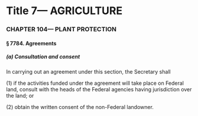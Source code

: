 
# Title 7— AGRICULTURE
### CHAPTER 104— PLANT PROTECTION
#### § 7784. Agreements
##### (a) Consultation and consent

In carrying out an agreement under this section, the Secretary shall

(1) if the activities funded under the agreement will take place on Federal land, consult with the heads of the Federal agencies having jurisdiction over the land; or

(2) obtain the written consent of the non-Federal landowner.
